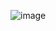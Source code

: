 ![image](https://user-images.githubusercontent.com/79446188/201321424-f5d6b248-23af-4c51-ac14-12f6ff4f9ca2.png)
